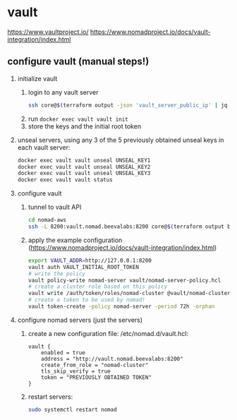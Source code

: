 # vault

https://www.vaultproject.io/
https://www.nomadproject.io/docs/vault-integration/index.html

## configure vault (manual steps!)

1. initialize vault
    1. login to any vault server
        ```bash
        ssh core@$(terraform output -json 'vault_server_public_ip' | jq -r '.value[0]')
        ```
    2. run ``docker exec vault vault init``
    3. store the keys and the initial root token

2. unseal servers, using any 3 of the 5 previously obtained unseal keys 
    in each vault server:
    ```bash
    docker exec vault vault unseal UNSEAL_KEY1
    docker exec vault vault unseal UNSEAL_KEY2
    docker exec vault vault unseal UNSEAL_KEY3
    docker exec vault vault status
    ```


3. configure vault
    1. tunnel to vault API
        ```bash
        cd nomad-aws
        ssh -L 8200:vault.nomad.beevalabs:8200 core@$(terraform output bastion_public_ip)
        ```
    2. apply the example configuration (https://www.nomadproject.io/docs/vault-integration/index.html)
        ```bash
        export VAULT_ADDR=http://127.0.0.1:8200
        vault auth VAULT_INITIAL_ROOT_TOKEN
        # write the policy
        vault policy-write nomad-server vault/nomad-server-policy.hcl
        # create a cluster role based on this policy
        vault write /auth/token/roles/nomad-cluster @vault/nomad-cluster-role.json
        # create a token to be used by nomad!
        vault token-create -policy nomad-server -period 72h -orphan
        ```

4. configure nomad servers (just the servers)
    1. create a new configuration file: /etc/nomad.d/vault.hcl:
        ```hcl
        vault {
            enabled = true
            address = "http://vault.nomad.beevalabs:8200"
            create_from_role = "nomad-cluster"
            tls_skip_verify = true
            token = "PREVIOUSLY OBTAINED TOKEN"
        }
        ```

    2. restart servers:
        ```bash
        sudo systemctl restart nomad
        ```
    

